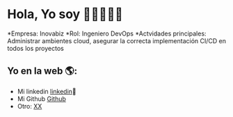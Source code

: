 # Hola, Yo soy <Kevin Lorca Ahumada>  👋👨‍💻👩‍💻

*Empresa: Inovabiz
*Rol: Ingeniero DevOps
*Actvidades principales: Administrar ambientes cloud, asegurar la correcta implementación CI/CD en todos los proyectos


## Yo en la web 🌎:
- Mi linkedin <a href="<>">linkedin</a>💼
- Mi Github <a href="<>">Github</a>
- Otro: <a href="<>"> XX</a>
